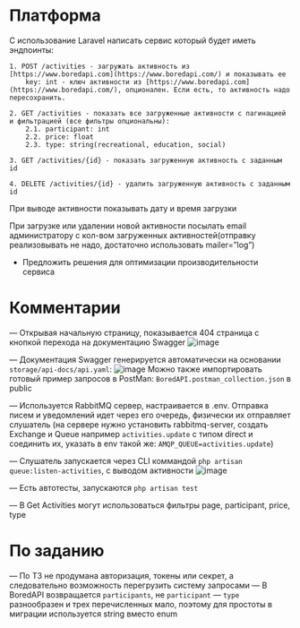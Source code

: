 # Платформа

С использование Laravel написать сервис который будет иметь эндпоинты:

    1. POST /activities - загружать активность из [https://www.boredapi.com](https://www.boredapi.com/) и показывать ее
        key: int - ключ активности из [https://www.boredapi.com](https://www.boredapi.com/), опционален. Если есть, то активность надо пересохранить.

    2. GET /activities - показать все загруженные активности с пагинацией и фильтрацией (все фильтры опциональны):
        2.1. participant: int
        2.2. price: float
        2.3. type: string(recreational, education, social)

    3. GET /activities/{id} - показать загруженную активность с заданным id

    4. DELETE /activities/{id} - удалить загруженную активность с заданным id

При выводе активности показывать дату и время загрузки

При загрузке или удалении новой активности посылать email администратору с кол-вом загруженных активностей(отправку реализовывать не надо, достаточно использовать mailer=”log”)

 * Предложить решения для оптимизации производительности сервиса

# Комментарии

— Открывая начальную страницу, показывается 404 страница с кнопкой перехода на документацию Swagger
![image](https://user-images.githubusercontent.com/16501564/213931367-1f835b59-9437-4629-9a16-548053d7913b.png)

— Документация Swagger генерируется автоматически на основании `storage/api-docs/api.yaml`:
![image](https://user-images.githubusercontent.com/16501564/213931374-9a4c3707-6655-4dad-9669-9574a22caa82.png)
Можно также импортировать готовый пример запросов в PostMan: `BoredAPI.postman_collection.json` в public

— Используется RabbitMQ сервер, настраивается в .env. Отправка писем и уведомлений идет через его очередь, физически их отправляет слушатель (на сервере нужно установить rabbitmq-server, создать Exchange и Queue например `activities.update` с типом direct и соединить их, указать в env такой же: `AMQP_QUEUE=activities.update`)

— Слушатель запускается через CLI коммандой `php artisan queue:listen-activities`, с выводом активности
![image](https://user-images.githubusercontent.com/16501564/213787458-b77ad171-256c-4383-aa1f-70f508334869.png)

— Есть автотесты, запускаются `php artisan test`

— В Get Activities могут использоваться фильтры page, participant, price, type

# По заданию

— По ТЗ не продумана авторизация, токены или секрет, а следовательно возможность перегрузить систему запросами
— В BoredAPI возвращается `participants`, не `participant`
— `type` разнообразен и трех перечисленных мало, поэтому для простоты в миграции используется string вместо enum
